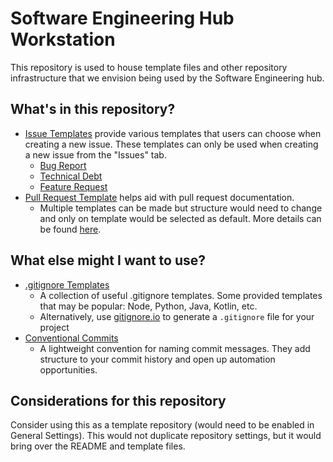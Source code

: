 # Software Engineering Hub Workstation
This repository is used to house template files and other repository infrastructure that we envision being used by the Software Engineering hub.

## What's in this repository?
- [Issue Templates](.github/ISSUE_TEMPLATE) provide various templates that users can choose when creating a new issue. These templates can only be used when creating a new issue from the "Issues" tab.
  -   [Bug Report](.github/ISSUE_TEMPLATE/bug_report.md)
  -   [Technical Debt](.github/ISSUE_TEMPLATE/technical_debt.md)
  -   [Feature Request](.github/ISSUE_TEMPLATE/feature_request.md)
- [Pull Request Template](.github/pull_request_template.md) helps aid with pull request documentation.
  - Multiple templates can be made but structure would need to change and only on template would be selected as default. More details can be found [here](https://docs.github.com/en/communities/using-templates-to-encourage-useful-issues-and-pull-requests/creating-a-pull-request-template-for-your-repository).
 
## What else might I want to use?
- [.gitignore Templates](https://github.com/github/gitignore)
  - A collection of useful .gitignore templates. Some provided templates that may be popular: Node, Python, Java, Kotlin, etc.
  - Alternatively, use [gitignore.io](https://www.gitignore.io) to generate a `.gitignore` file for your project
- [Conventional Commits](https://www.conventionalcommits.org/en/v1.0.0/)
  - A lightweight convention for naming commit messages. They add structure to your commit history and open up automation opportunities.
 
## Considerations for this repository
Consider using this as a template repository (would need to be enabled in General Settings). This would not duplicate repository settings, but it would bring over the README and template files.
